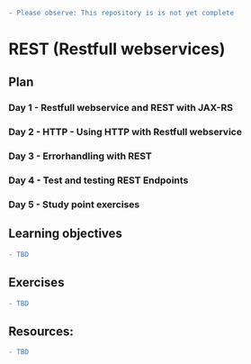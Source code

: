 ```diff
- Please observe: This repository is is not yet complete
```

#  REST (Restfull webservices) 

## Plan

### Day 1 - Restfull webservice and REST with JAX-RS

### Day 2 - HTTP - Using HTTP with Restfull webservice

### Day 3 - Errorhandling with REST

### Day 4 - Test and testing REST Endpoints

### Day 5 - Study point exercises

## Learning objectives
```diff
- TBD
```


## Exercises 
```diff
- TBD
```
## Resources: 
```diff
- TBD
```
